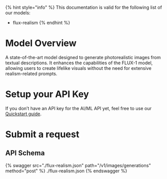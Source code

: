 [#references:start]: <> ({ "template": "openapi" })
{% hint style="info" %}
This documentation is valid for the following list of our models:
* flux-realism
{% endhint %}

# Model Overview
A state-of-the-art model designed to generate photorealistic images from textual descriptions. It enhances the capabilities of the FLUX-1 model, allowing users to create lifelike visuals without the need for extensive realism-related prompts.

# Setup your API Key
If you don’t have an API key for the AI/ML API yet, feel free to use our [Quickstart guide](https://docs.aimlapi.com/quickstart/setting-up).

# Submit a request
## API Schema
{% swagger src="./flux-realism.json" path="/v1/images/generations" method="post" %}
./flux-realism.json
{% endswagger %}


[#references:end]: <> ({})